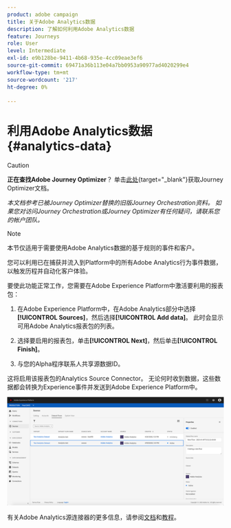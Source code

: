 ```yaml
---
product: adobe campaign
title: 关于Adobe Analytics数据
description: 了解如何利用Adobe Analytics数据
feature: Journeys
role: User
level: Intermediate
exl-id: e9b128be-9411-4b68-935e-4cc09eae3ef6
source-git-commit: 69471a36b113e04a7bb0953a90977ad4020299e4
workflow-type: tm+mt
source-wordcount: '217'
ht-degree: 0%

---
```


# 利用Adobe Analytics数据{#analytics-data}


>[!CAUTION]
>
>**正在查找Adobe Journey Optimizer**？ 单击[此处](https://experienceleague.adobe.com/zh-hans/docs/journey-optimizer/using/ajo-home){target="_blank"}获取Journey Optimizer文档。
>
>
>_本文档参考已被Journey Optimizer替换的旧版Journey Orchestration资料。 如果您对访问Journey Orchestration或Journey Optimizer有任何疑问，请联系您的帐户团队。_


>[!NOTE]
>
>本节仅适用于需要使用Adobe Analytics数据的基于规则的事件和客户。

您可以利用已在捕获并流入到Platform中的所有Adobe Analytics行为事件数据，以触发历程并自动化客户体验。

要使此功能正常工作，您需要在Adobe Experience Platform中激活要利用的报表包：

1. 在Adobe Experience Platform中，在Adobe Analytics部分中选择&#x200B;**[!UICONTROL Sources]**，然后选择&#x200B;**[!UICONTROL Add data]**。 此时会显示可用Adobe Analytics报表包的列表。

1. 选择要启用的报表包，单击&#x200B;**[!UICONTROL Next]**，然后单击&#x200B;**[!UICONTROL Finish]**。

1. 与您的Alpha程序联系人共享源数据ID。

这将启用该报表包的Analytics Source Connector。 无论何时收到数据，这些数据都会转换为Experience事件并发送到Adobe Experience Platform中。

![](../assets/alpha-event9.png)

有关Adobe Analytics源连接器的更多信息，请参阅[文档](https://experienceleague.adobe.com/docs/experience-platform/sources/connectors/adobe-applications/analytics.html)和[教程](https://experienceleague.adobe.com/docs/experience-platform/sources/ui-tutorials/create/adobe-applications/analytics.html)。

